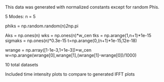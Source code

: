 This data was generated with normalized constants except for random Phis.

5 Modes: n = 5

phiks = np.random.random(n)*2*np.pi

Aks = np.ones(n)
wks = np.ones(n)*w_cen
tks = np.arange(1,n+1)*1e-15
sigmaks = np.ones(n)*0.3e-15
t=np.arange(0,(n+1)*1e-15,12e-18)

wrange = np.array([1-1e-3,1+1e-3])*w_cen
w=np.arange(wrange[0],wrange[1],(wrange[1]-wrange[0])/1000)

10 total datasets

Included time intensity plots to compare to generated IFFT plots